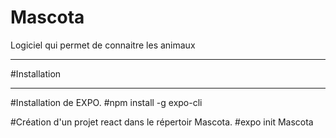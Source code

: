 # Mascota
Logiciel qui permet de connaitre les animaux

***
#Installation
***

#Installation de EXPO.
#npm install -g expo-cli

#Création d'un projet react dans le répertoir Mascota.
#expo init Mascota
